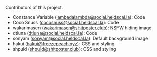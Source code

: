 Contributors of this project.

- Constance Variable (lambadalambda@social.heldscal.la): Code
- Coco Snuss (cocosnuss@social.heldscal.la): Code
- wakarimasen (wakarimasen@shitposter.club): NSFW hiding image
- dtluna (dtluna@social.heldscal.la): Code
- sonyam (sonyam@social.heldscal.la): Default background image
- hakui (hakui@freezepeach.xyz): CSS and styling
- shpuld (shpuld@shitposter.club): CSS and styling